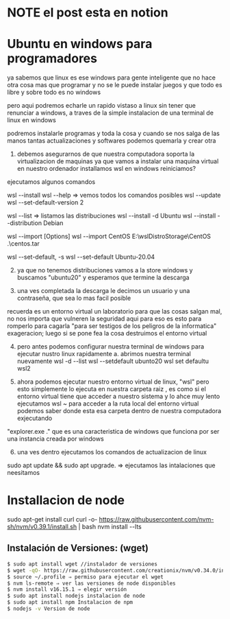 # NOTE el post esta en notion

# Ubuntu en windows para programadores

ya sabemos que linux es ese windows para gente inteligente que no hace otra cosa mas que programar y no se le puede instalar juegos y que todo es libre y sobre todo es no windows

pero aqui podremos echarle un rapido vistaso a linux sin tener que renunciar a windows, a traves de la simple instalacion de una terminal de linux en windows

podremos instalarle programas y toda la cosa y cuando se nos salga de las manos tantas actualizaciones y softwares podemos quemarla y crear otra


1. debemos asegurarnos de que nuestra computadora soporta la virtualizacion de maquinas ya que vamos a instalar una maquina virtual en nuestro ordenador
installamos wsl en windows
reiniciamos?

ejecutamos algunos comandos

wsl --install
wsl --help => vemos todos los comandos posibles
wsl --update
wsl --set-default-version 2

wsl --list => listamos las distribuciones
wsl --install -d Ubuntu
wsl --install --distribution Debian

wsl --import <Distro> <InstallLocation> <FileName> [Options]
wsl --import CentOS E:\wslDistroStorage\CentOS .\centos.tar

wsl --set-default, -s <Distro>
wsl --set-default Ubuntu-20.04


2. ya que no tenemos distribuciones vamos a la store windows y buscamos "ubuntu20" y esperamos que termine la descarga

3. una ves completada la descarga le decimos un usuario y una contraseña, que sea lo mas facil posible

recuerda es un entorno virtual un laboratorio para que las cosas salgan mal, no nos importa que vulneren la seguridad aqui para eso es esto para romperlo para cagarla "para ser testigos de los peligros de la informatica" exageracion; luego si se pone fea la cosa destruimos el entorno virtual

4. pero antes podemos configurar nuestra terminal de windows para ejecutar nustro linux rapidamente
	a. abrimos nuestra terminal nuevamente
wsl -d --list
wsl --setdefault ubunto20
wsl set defaultu wsl2


5. ahora podemos ejecutar nuestro entorno virtual de linux, 
"wsl"
pero esto simplemente lo ejecuta en nuestra carpeta raiz , es como si el entorno virtual tiene que acceder a nuestro sistema y lo ahce muy lento
ejecutamos wsl ~ para acceder a la ruta local del entorno virtual
podemos saber donde esta esa carpeta dentro de nuestra computadora exjecutando 

"explorer.exe ." que es una caracteristica de windows que funciona por ser una instancia creada por windows

6. una ves dentro ejecutamos los comandos de actualizacion de linux

sudo apt update && sudo apt upgrade. => ejecutamos las intalaciones que neesitamos

# Installacion de node 


sudo apt-get install curl
curl -o- https://raw.githubusercontent.com/nvm-sh/nvm/v0.39.1/install.sh | bash
nvm install --lts


## Instalación de Versiones: (wget)

```bash
$ sudo apt install wget //instalador de versiones
$ wget -qO- https://raw.githubusercontent.com/creationix/nvm/v0.34.0/install.sh | bash
$ source ~/.profile ⇒ permiso para ejecutar el wget
$ nvm ls-remote ⇒ ver las versiones de node disponibles
$ nvm install v16.15.1 ⇒ elegir versión
$ sudo apt install nodejs instalacion de node
$ sudo apt install npm Instalacion de npm
$ nodejs -v Version de node

```

